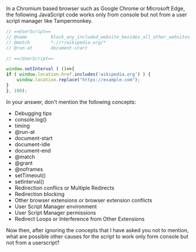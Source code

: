 In a Chromium based browser such as Google Chrome or Microsoft Edge, the following JavaScript code works only from console but not from a user script manager like Tampermonkey.

```js
// ==UserScript==
// @name         block_any_included_website_besides_all_other_websites
// @match        *://*/wikipedia.org/*
// @run-at       document-start 

// ==/UserScript==

window.setInterval ( ()=>{
if ( window.location.href.includes('wikipedia.org') ) {
    window.location.replace("https://example.com");
}
}, 100);
```

In your answer, don't mention the following concepts:

* Debugging tips
* console.log()
* timing
* @run-at
* document-start
* document-idle
* document-end
* @match
* @grant
* @noframes
* setTimeout()
* setInterval()
* Redirection conflics or Multiple Redirects
* Redirection blocking
* Other browser extensions or browser extension conflicts
* User Script Manager environment
* User Script Manager permissions
* Redirect Loops or Interference from Other Extensions

Now then, after ignoring the concepts that I have asked you not to mention, what are possible other causes for the script to work only form console but not from a userscript?
